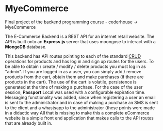 # MyeCommerce
Final project of the backend programming course - coderhouse -> MyeCommerce

The E-Commerce Backend is a REST API for an internet retail website. The API is built onto an **Express.js** server that uses moongose to interact with a **MongoDB** database. 

This backend has API routes pointing to each of the standard [CRUD](https://en.wikipedia.org/wiki/Create,_read,_update_and_delete) operations for products and has log in and sign up routes for the users.
To be able to obtain / create / modify / delete products you must log in as "admin".
If you are logged in as a user, you can simply add / remove products from the cart, obtain them and make purchases (if there are products in the cart).
The use of the cart is volatile, persistence is generated at the time of making a purchase.
For the case of the user session, **Passport** Local was used with a configurable expiration time.
Messaging functionality was added, since when registering a user an email is sent to the administrator and in case of making a purchase an SMS is sent to the client and a whastsapp to the administrator (these points were made in a didactic way
All that is missing to make this a complete eCommerce website is a simple front end application that makes calls to the API routes that are already built in.



